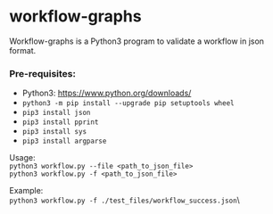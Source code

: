 # workflow-graphs

Workflow-graphs is a Python3 program to validate a workflow in json format.

### Pre-requisites:
* Python3: https://www.python.org/downloads/
* ```python3 -m pip install --upgrade pip setuptools wheel```
* ```pip3 install json```
* ```pip3 install pprint```
* ```pip3 install sys```
* ```pip3 install argparse```


Usage:\
```python3 workflow.py --file <path_to_json_file>```\
```python3 workflow.py -f <path_to_json_file>```

Example:\
```python3 workflow.py -f ./test_files/workflow_success.json```\
